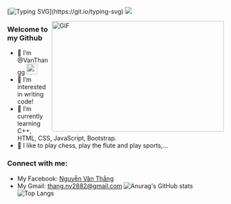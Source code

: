[![Typing SVG](https://readme-typing-svg.herokuapp.com?font=&size=25&center=true&vCenter=true&lines=Hey%2C+there.....;I'm+VanThangg;Nice+to+meet+you!)](https://git.io/typing-svg)
![](https://komarev.com/ghpvc/?username=thangnv2882&color=green)

<img align="right" alt="GIF" src="https://i.pinimg.com/originals/50/83/e0/5083e0a2a7dcaae07c142e8b87036a27.gif" width="400" height="256" />

### Welcome to my Github
- 🌱 I’m @VanThangg  <img src="https://media.giphy.com/media/hvRJCLFzcasrR4ia7z/giphy.gif" width="25px">
- 👀  I’m interested in writing code!
- 🌱  I’m currently learning C++, HTML, CSS, JavaScript, Bootstrap.
- 👯  I like to play chess, play the flute and play sports,...
### Connect with me:
- My Facebook: <a href="https://www.facebook.com/thang.nv2882" target="blank">Nguyễn Văn Thắng</a>
- My Gmail: thang.nv2882@gmail.com 
![Anurag's GitHub stats](https://github-readme-stats.vercel.app/api?username=thangnv2882&show_icons=true&theme=radical)
![Top Langs](https://github-readme-stats.vercel.app/api/top-langs/?username=thangnv2882&theme=radical)
